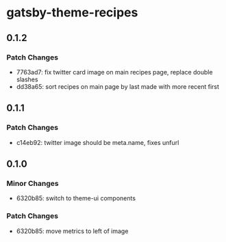 # gatsby-theme-recipes

## 0.1.2

### Patch Changes

- 7763ad7: fix twitter card image on main recipes page, replace double slashes
- dd38a65: sort recipes on main page by last made with more recent first

## 0.1.1

### Patch Changes

- c14eb92: twitter image should be meta.name, fixes unfurl

## 0.1.0

### Minor Changes

- 6320b85: switch to theme-ui components

### Patch Changes

- 6320b85: move metrics to left of image
